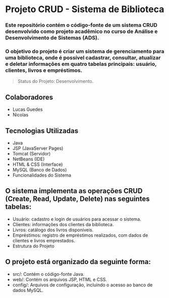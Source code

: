 <h1>Projeto CRUD - Sistema de Biblioteca</h1>
<h3>Este repositório contém o código-fonte de um sistema CRUD desenvolvido como projeto acadêmico no curso de Análise e Desenvolvimento de Sistemas (ADS). </h3>
<h3>O objetivo do projeto é criar um sistema de gerenciamento para uma biblioteca, onde é possível cadastrar, consultar, atualizar e deletar informações em quatro tabelas principais: usuário, clientes, livros e empréstimos.</h3>

> Status do Projeto: Desenvolvimento.

## Colaboradores
+ Lucas Guedes
+ Nicolas
  
## Tecnologias Utilizadas

+ Java
+ JSP (JavaServer Pages)
+ Tomcat (Servidor)
+ NetBeans (IDE)
+ HTML & CSS (Interface)
+ MySQL (Banco de Dados)
+ Funcionalidades do Sistema
  
## O sistema implementa as operações CRUD (Create, Read, Update, Delete) nas seguintes tabelas:

+ Usuário: cadastro e login de usuários para acessar o sistema.
+ Clientes: informações dos clientes da biblioteca.
+ Livros: catálogo dos livros disponíveis.
+ Empréstimos: registro de empréstimos realizados, com dados de clientes e livros emprestados.
+ Estrutura do Projeto
  
## O projeto está organizado da seguinte forma:

- src/: Contém o código-fonte Java.
- web/: Contém os arquivos JSP, HTML e CSS.
- config/: Arquivos de configuração, incluindo o acesso ao banco de dados MySQL.
